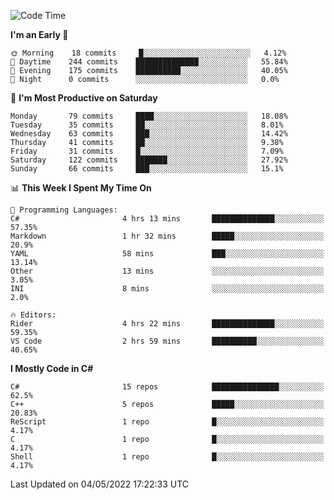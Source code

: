 <!--START_SECTION:waka-->
![Code Time](http://img.shields.io/badge/Code%20Time-776%20hrs%2036%20mins-blue)

**I'm an Early 🐤** 

```text
🌞 Morning    18 commits     █░░░░░░░░░░░░░░░░░░░░░░░░   4.12% 
🌆 Daytime    244 commits    ██████████████░░░░░░░░░░░   55.84% 
🌃 Evening    175 commits    ██████████░░░░░░░░░░░░░░░   40.05% 
🌙 Night      0 commits      ░░░░░░░░░░░░░░░░░░░░░░░░░   0.0%

```
📅 **I'm Most Productive on Saturday** 

```text
Monday       79 commits     ████░░░░░░░░░░░░░░░░░░░░░   18.08% 
Tuesday      35 commits     ██░░░░░░░░░░░░░░░░░░░░░░░   8.01% 
Wednesday    63 commits     ███░░░░░░░░░░░░░░░░░░░░░░   14.42% 
Thursday     41 commits     ██░░░░░░░░░░░░░░░░░░░░░░░   9.38% 
Friday       31 commits     █░░░░░░░░░░░░░░░░░░░░░░░░   7.09% 
Saturday     122 commits    ███████░░░░░░░░░░░░░░░░░░   27.92% 
Sunday       66 commits     ███░░░░░░░░░░░░░░░░░░░░░░   15.1%

```


📊 **This Week I Spent My Time On** 

```text
💬 Programming Languages: 
C#                       4 hrs 13 mins       ██████████████░░░░░░░░░░░   57.35% 
Markdown                 1 hr 32 mins        █████░░░░░░░░░░░░░░░░░░░░   20.9% 
YAML                     58 mins             ███░░░░░░░░░░░░░░░░░░░░░░   13.14% 
Other                    13 mins             ░░░░░░░░░░░░░░░░░░░░░░░░░   3.05% 
INI                      8 mins              ░░░░░░░░░░░░░░░░░░░░░░░░░   2.0%

🔥 Editors: 
Rider                    4 hrs 22 mins       ██████████████░░░░░░░░░░░   59.35% 
VS Code                  2 hrs 59 mins       ██████████░░░░░░░░░░░░░░░   40.65%

```

**I Mostly Code in C#** 

```text
C#                       15 repos            ███████████████░░░░░░░░░░   62.5% 
C++                      5 repos             █████░░░░░░░░░░░░░░░░░░░░   20.83% 
ReScript                 1 repo              █░░░░░░░░░░░░░░░░░░░░░░░░   4.17% 
C                        1 repo              █░░░░░░░░░░░░░░░░░░░░░░░░   4.17% 
Shell                    1 repo              █░░░░░░░░░░░░░░░░░░░░░░░░   4.17%

```



 Last Updated on 04/05/2022 17:22:33 UTC
<!--END_SECTION:waka-->
